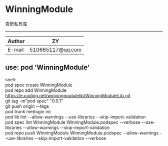 # WinningModule

查房私有库
****

|Author|ZY|
|---|---
|E-mail|510665117@qq.com


##  use:     pod 'WinningModule'  

shell:  
pod spec create WinningModule  
pod repo add WinningModule https://e.coding.net/winningmodulelib/WinningModuleLib.git  
git tag -m"pod spec" "0.0.1"  
git push origin --tags  
pod trunk me(login in)  
pod lib lint --allow-warnings --use-libraries --skip-import-validation  
pod spec lint WinningModule WinningModule.podspec  --verbose --use-libraries --allow-warnings --skip-import-validation    
pod repo push WinningModule WinningModule.podspec --allow-warnings --use-libraries --skip-import-validation --verbose
